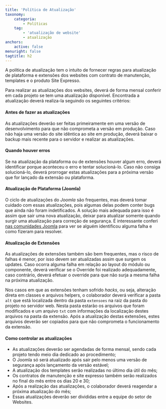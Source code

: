 ```yaml
---
title: 'Política de Atualização'
taxonomy:
    categoria:
        - Políticas
    tag:
        - 'atualização de website'
        - atualização
anchors:
    active: false
menuright: false
tagtitle: h2
---
```


A política de atualização tem o intuito de fornecer regras para atualização de plataforma e extensões dos websites com contrato de manutenção, templates e o produto Site Expresso.

Para realizar as atualizações dos websites, deverá de forma mensal conferir em cada projeto se tem uma atualização disponível. Encontrada a atualização deverá realiza-la seguindo os seguintes critérios:

#### Antes de fazer as atualizações

As atualizações deverão ser feitas primeiramente em uma versão de desenvolvimento para que não comprometa a versão em produção. Caso não haja uma versão do site idêntica ao site em produção, deverá baixar o backup mais recente para o servidor e realizar as atualizações.

#### Quando houver erros

Se na atualização da plataforma ou de extensões houver algum erro, deverá identificar porque aconteceu o erro e tentar solucioná-lo. Caso não consiga solucioná-lo, deverá prorrogar estas atualizações para a próxima versão que for lançado da extensão ou plataforma.

#### Atualização de Plataforma (Joomla)

O ciclo de atualizações do _Joomla_ são frequentes, mas deverá tomar cuidado com essas atualizações, pois algumas delas podem conter bugs que ainda não foram indetificados. A solução mais adequada para isso é assim que sair uma nova atualização, deixar para atualizar somente quando surgir uma atualização para correção de segurança. É interessante conferi [nas comunidades Joomla](https://www.facebook.com/groups/joomla.brasil.desenvolvedores/) para ver se alguém identificou alguma falha e como fizeram para resolver.

#### Atualização de Extensões

As atualizações de extensões também são bem frequentes, mas o risco de falhas é menor, por isso devem ser atualizadas assim que surgem os updates. Caso ocorra alguma falha em relação ao layout do módulo ou componente, deverá verificar se o Override foi realizado adequadamente, caso contrário, deverá efetuar o override para que não surja a mesma falha na próxima atualização.

Nos casos em que as extensões tenham sofrido _hacks_, ou seja, alteração direta em classes e arquivos helpers, o colaborador deverá verificar a pasta `alt` que está localizada dentro da pasta `extensoes` na raiz da pasta do projeto no servidor web. Nesta pasta estarão os arquivos que foram modificados e um arquivo `txt` com informações da localização destes arquivos na pasta da extensão. Após a atualização destas extensões, estes arquivos deverão ser copiados para que não comprometa o funcionamento da extensão.

#### Como controlar as atualizações

* As atualizações deverão ser agendadas de forma mensal, sendo cada projeto tendo meio dia dedicado ao procedimento;
* O Joomla só será atualizado após sair pelo menos uma versão de segurança após lançamento da versão estável;
* A atualização dos templates serão realizadas no último dia útil do mês;
* Os contratos de manutenção e site expresso também serão realizados no final do mês entre os dias 20 e 30;
* Após a realização das atualizações, o colaborador deverá reagendar a próxima atualização do mês;
* Essas atualizações deverão ser divididas entre a equipe do setor de Websites.
